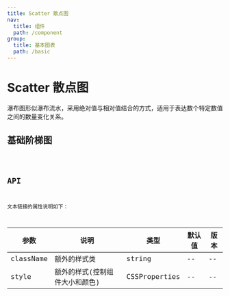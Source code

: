 ```yaml
---
title: Scatter 散点图
nav:
  title: 组件
  path: /component
group:
  title: 基本图表
  path: /basic
---
```


# Scatter 散点图

瀑布图形似瀑布流水，采用绝对值与相对值结合的方式，适用于表达数个特定数值之间的数量变化关系。

## 基础阶梯图

<code src="./demo/simple.tsx" />

## API

文本链接的属性说明如下：

| 参数      | 说明                           | 类型          | 默认值 | 版本 |
| --------- | ------------------------------ | ------------- | ------ | ---- |
| className | 额外的样式类                   | string        | --     | --   |
| style     | 额外的样式(控制组件大小和颜色) | CSSProperties | --     | --   |
